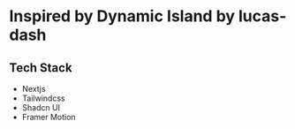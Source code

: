 # Inspired by Dynamic Island by lucas-dash

## Tech Stack

- Nextjs
- Tailwindcss
- Shadcn UI
- Framer Motion
